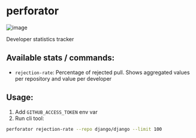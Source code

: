 # perforator
![image](https://user-images.githubusercontent.com/10484630/139407418-dd56e2f1-377d-4b55-9863-db1d1012d0b5.png)

Developer statistics tracker

## Available stats / commands:
- `rejection-rate`: Percentage of rejected pull. Shows aggregated values per repository and value per developer

## Usage:
1. Add `GITHUB_ACCESS_TOKEN` env var
2. Run cli tool:
```bash
perforator rejection-rate --repo django/django --limit 100
```

